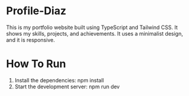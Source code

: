 # Profile-Diaz
This is my portfolio website built using TypeScript and Tailwind CSS. It shows my skills, projects, and achievements. It uses a minimalist design, and it is responsive.

# How To Run
1. Install the dependencies: npm install
2. Start the development server: npm run dev
